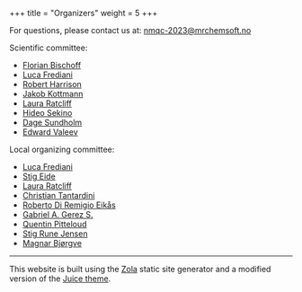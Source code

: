 +++
title = "Organizers"
weight = 5
+++

For questions, please contact us at: [nmqc-2023@mrchemsoft.no](mailto:nmqc-2023@mrchemsoft.no)

Scientific committee:

* [Florian Bischoff](https://www.chemie.hu-berlin.de/en/forschung-en/theoretical-chemistry/team/ag-bischoff/team/florian-bischoff)
* [Luca Frediani](https://uit.no/research/ik-tcg)
* [Robert Harrison](https://iacs.stonybrook.edu/people/_faculty/robert-harrison.php)
* [Jakob Kottmann](https://jakobkottmann.com)
* [Laura Ratcliff](https://ratcliffgroup.wordpress.com/people/)
* [Hideo Sekino](mailto:hideo.sekino@stonybrook.edu)
* [Dage Sundholm](http://www.chem.helsinki.fi/~sundholm/)
* [Edward Valeev](https://valeevgroup.github.io/)

Local organizing committee:

* [Luca Frediani](mailto:luca.frediani@uit.no)
* [Stig Eide](mailto:stig.eide@uit.no)
* [Laura Ratcliff](mailto:laura.ratcliff08@imperial.ac.uk)
* [Christian Tantardini](mailto:)
* [Roberto Di Remigio Eikås](mailto:roberto@algorithmiq.fi)
* [Gabriel A. Gerez S.](mailto:)
* [Quentin Pitteloud](mailto:)
* [Stig Rune Jensen](mailto:)
* [Magnar Bjørgve](mailto:)

<!---
--------

**TODO** Acknowledge funding

--------
--->

--------

This website is built using the <a href="https://www.getzola.org" target="_blank">Zola</a> static site
generator and a modified version of the <a href="https://juice.huhu.io" target="_blank">Juice theme</a>.
